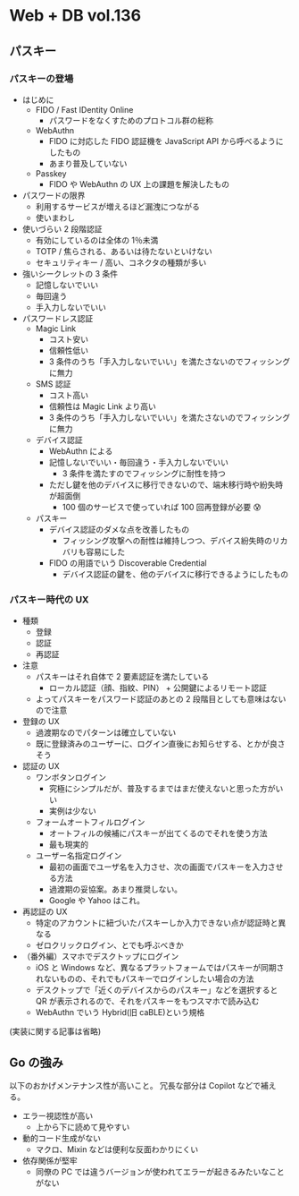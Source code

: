 # Web + DB vol.136

## パスキー

### パスキーの登場

- はじめに
  - FIDO / Fast IDentity Online
    - パスワードをなくすためのプロトコル群の総称
  - WebAuthn
    - FIDO に対応した FIDO 認証機を JavaScript API から呼べるようにしたもの
    - あまり普及していない
  - Passkey
    - FIDO や WebAuthn の UX 上の課題を解決したもの
- パスワードの限界
  - 利用するサービスが増えるほど漏洩につながる
  - 使いまわし
- 使いづらい 2 段階認証
  - 有効にしているのは全体の 1％未満
  - TOTP / 焦らされる、あるいは待たないといけない
  - セキュリティキー / 高い、コネクタの種類が多い
- 強いシークレットの 3 条件
  - 記憶しないでいい
  - 毎回違う
  - 手入力しないでいい
- パスワードレス認証
  - Magic Link
    - コスト安い
    - 信頼性低い
    - 3 条件のうち「手入力しないでいい」を満たさないのでフィッシングに無力
  - SMS 認証
    - コスト高い
    - 信頼性は Magic Link より高い
    - 3 条件のうち「手入力しないでいい」を満たさないのでフィッシングに無力
  - デバイス認証
    - WebAuthn による
    - 記憶しないでいい・毎回違う・手入力しないでいい
      - 3 条件を満たすのでフィッシングに耐性を持つ
    - ただし鍵を他のデバイスに移行できないので、端末移行時や紛失時が超面倒
      - 100 個のサービスで使っていれば 100 回再登録が必要 😰
  - パスキー
    - デバイス認証のダメな点を改善したもの
      - フィッシング攻撃への耐性は維持しつつ、デバイス紛失時のリカバリも容易にした
    - FIDO の用語でいう Discoverable Credential
      - デバイス認証の鍵を、他のデバイスに移行できるようにしたもの

### パスキー時代の UX

- 種類
  - 登録
  - 認証
  - 再認証
- 注意
  - パスキーはそれ自体で 2 要素認証を満たしている
    - ローカル認証（顔、指紋、PIN） + 公開鍵によるリモート認証
  - よってパスキーをパスワード認証のあとの 2 段階目としても意味はないので注意
- 登録の UX
  - 過渡期なのでパターンは確立していない
  - 既に登録済みのユーザーに、ログイン直後にお知らせする、とかが良さそう
- 認証の UX
  - ワンボタンログイン
    - 究極にシンプルだが、普及するまではまだ使えないと思った方がいい
    - 実例は少ない
  - フォームオートフィルログイン
    - オートフィルの候補にパスキーが出てくるのでそれを使う方法
    - 最も現実的
  - ユーザー名指定ログイン
    - 最初の画面でユーザ名を入力させ、次の画面でパスキーを入力させる方法
    - 過渡期の妥協案。あまり推奨しない。
    - Google や Yahoo はこれ。
- 再認証の UX
  - 特定のアカウントに紐づいたパスキーしか入力できない点が認証時と異なる
  - ゼロクリックログイン、とでも呼ぶべきか
- （番外編）スマホでデスクトップにログイン
  - iOS と Windows など、異なるプラットフォームではパスキーが同期されないものの、それでもパスキーでログインしたい場合の方法
  - デスクトップで「近くのデバイスからのパスキー」などを選択すると QR が表示されるので、それをパスキーをもつスマホで読み込む
  - WebAuthn でいう Hybrid(旧 caBLE)という規格

(実装に関する記事は省略)

## Go の強み

以下のおかげメンテナンス性が高いこと。
冗長な部分は Copilot などで補える。

- エラー視認性が高い
  - 上から下に読めて見やすい
- 動的コード生成がない
  - マクロ、Mixin などは便利な反面わかりにくい
- 依存関係が堅牢
  - 同僚の PC では違うバージョンが使われてエラーが起きるみたいなことがない

